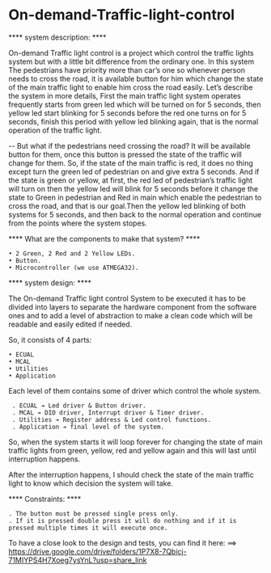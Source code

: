 # On-demand-Traffic-light-control

**** system description: ****

On-demand Traffic light control is a project which control the traffic lights system but with a little bit difference from the 
ordinary one.
In this system The pedestrians have priority more than car’s one so whenever person needs to cross the road, it is available 
button for him which change the state of the main traffic light 
to enable him cross the road easily.
Let’s describe the system in more details, First the main traffic light system operates frequently starts from green led which 
will be turned on for 5 seconds, then yellow led start blinking for 5 seconds before the red one turns on for 5 seconds, finish 
this period with yellow led blinking again, that is the normal operation of the traffic light.


-- But what if the pedestrians need crossing the road?
It will be available button for them, once this button is pressed the state of the traffic will change for them.
So, if the state of the main traffic is red, it does no thing except turn the green led of pedestrian on and give extra 5 seconds. 
And if the state is green or yellow, at first, the red led of pedestrian’s traffic light will turn on then the yellow led will 
blink for 5 seconds before it change the state to Green in pedestrian and Red in main which enable the pedestrian to 
cross the road, and that is our goal.Then the yellow led blinking of both systems for 5 seconds, and then back to the normal operation and continue from the 
points where the system stopes.

**** What are the components to make that system? ****

    • 2 Green, 2 Red and 2 Yellow LEDs.
    • Button.
    • Microcontroller (we use ATMEGA32).

**** system design: ****

The On-demand Traffic light control System to be executed it has to be divided into layers to separate the hardware component
from the software ones and to add a level of abstraction to make a clean code which will be readable and easily edited if needed.

So, it consists of 4 parts:

    • ECUAL  
    • MCAL 
    • Utilities
    • Application
  
Each level of them contains some of driver which control the whole system.

     . ECUAL ➔ Led driver & Button driver.
     . MCAL ➔ DIO driver, Interrupt driver & Timer driver.
     . Utilities ➔ Register address & Led control functions.
     . Application ➔ final level of the system.
  
  
So, when the system starts it will loop forever for changing the state of main traffic lights from green, yellow, red and yellow 
again and this will last until interruption happens.

After the interruption happens, I should check the state of the main traffic light to know which decision the system will take.

**** Constraints: ****

    . The button must be pressed single press only.
    . If it is pressed double press it will do nothing and if it is pressed multiple times it will execute once.

To have a close look to the design and tests, you can find it here: ==>
        https://drive.google.com/drive/folders/1P7X8-7Qbicj-71MIYPS4H7Xoeg7ysYnL?usp=share_link
